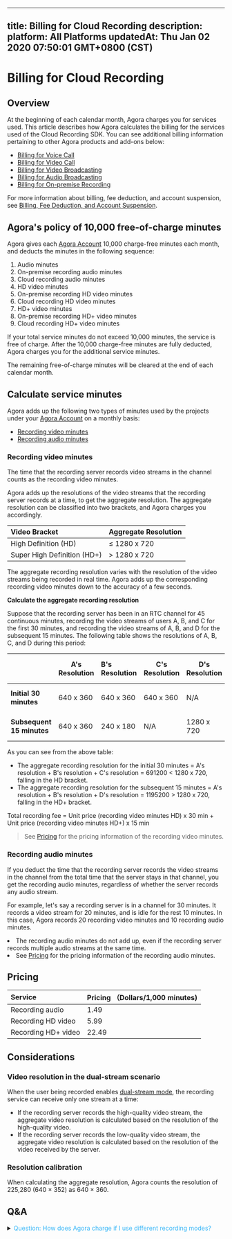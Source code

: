 
---
title: Billing for Cloud Recording
description: 
platform: All Platforms
updatedAt: Thu Jan 02 2020 07:50:01 GMT+0800 (CST)
---
# Billing for Cloud Recording
## Overview


At the beginning of each calendar month, Agora charges you for services used. This article describes how Agora calculates the billing for the services used of the Cloud Recording SDK. You can see additional billing information pertaining to other Agora products and add-ons below:



- [Billing for Voice Call](https://docs.agora.io/en/Voice/billing_audio?platform=All%20Platforms)
- [Billing for Video Call](https://docs.agora.io/en/Video/billing_video?platform=All%20Platforms)
- [Billing for Video Broadcasting](https://docs.agora.io/en/Interactive%20Broadcast/billing_interactive_broadcast?platform=All%20Platforms)
- [Billing for Audio Broadcasting](https://docs.agora.io/en/Audio%20Broadcast/billing_audio_broadcast?platform=All%20Platforms) 
- [Billing for On-premise Recording](https://docs.agora.io/en/Recording/billing_recording?platform=All%20Platforms)



For more information about billing, fee deduction, and account suspension, see [Billing, Fee Deduction, and Account Suspension](https://docs.agora.io/en/faq/billing_account).

## Agora's policy of 10,000 free-of-charge minutes

Agora gives each [Agora Account](https://console.agora.io/) 10,000 charge-free minutes each month, and deducts the minutes in the following sequence: 

1. Audio minutes
2. On-premise recording audio minutes
3. Cloud recording audio minutes 
4. HD video minutes
5. On-premise recording HD video minutes
6. Cloud recording HD video minutes
7. HD+ video minutes
8. On-premise recording HD+ video minutes
9. Cloud recording HD+ video minutes

If your total service minutes do not exceed 10,000 minutes, the service is free of charge. After the 10,000 charge-free minutes are fully deducted, Agora charges you for the additional service minutes.

<div class="alert note">The remaining free-of-charge minutes will be cleared at the end of each calendar month.</div>

## Calculate service minutes






Agora adds up the following two types of minutes used by the projects under your [Agora Account](https://console.agora.io/) on a monthly basis:

- [Recording video minutes](#rvmin)
- [Recording audio minutes](#ramin)
  




> 


### <a name="rvmin"></a>Recording video minutes 

The time that the recording server records video streams in the channel counts as the recording video minutes.

Agora adds up the resolutions of the video streams that the recording server records at a time, to get the aggregate resolution. The aggregate resolution can be classified into two brackets, and Agora charges you accordingly. 

| Video Bracket         | Aggregate Resolution |
| :-------------------- | :------------------- |
| High Definition (HD)  | ≤ 1280 x 720         |
| Super High Definition (HD+) | > 1280 x 720         |

The aggregate recording resolution varies with the resolution of the video streams being recorded in real time. Agora adds up the corresponding recording video minutes down to the accuracy of a few seconds.





**Calculate the aggregate recording resolution**

Suppose that the recording server has been in an RTC channel for 45 continuous minutes, recording the video streams of users A, B, and C for the first 30 minutes, and recording the video streams of A, B, and D for the subsequent 15 minutes. The following table shows the resolutions of A, B, C, and D during this period:

|                           | A's Resolution | B's Resolution | C's Resolution | D's Resolution | Aggregate Recording Resolution |
| ------------------------- | ------------ | :----------- | ------------ | ------------ | ------------------------------ |
| **Initial 30 minutes**      | 640 x 360    | 640 x 360    | 640 x 360    | N/A          | 691200 < 1280 x 720            |
| **Subsequent 15 minutes** | 640 x 360    | 240 x 180    | N/A          | 1280 x 720   | 1195200 > 1280 x 720           |

As you can see from the above table: 

- The aggregate recording resolution for the initial 30 minutes = A's resolution + B's resolution + C's resolution = 691200 < 1280 x 720, falling in the HD bracket. 
- The aggregate recording resolution for the subsequent 15 minutes = A's resolution + B's resolution + D's resolution = 1195200 > 1280 x 720, falling in the HD+ bracket.

Total recording fee = Unit price (recording video minutes HD) x 30 min + Unit price (recording video minutes HD+) x 15 min 

> See [Pricing](#billing) for the pricing information of the recording video minutes.



### <a name="ramin"></a>Recording audio minutes 

If you deduct the time that the recording server records the video streams in the channel from the total time that the server stays in that channel, you get the recording audio minutes, regardless of whether the server records any audio stream.

For example, let's say a recording server is in a channel for 30 minutes. It records a video stream for 20 minutes, and is idle for the rest 10 minutes. In this case, Agora records 20 recording video minutes and 10 recording audio minutes.

<div class="alert note"><li>The recording audio minutes do not add up, even if the recording server records multiple audio streams at the same time.</li><li>See <a href="#billing">Pricing</a> for the pricing information of the recording audio minutes.</li></div>



## Pricing











| Service<a name="billing"></a> | Pricing （Dollars/1,000 minutes) |
| :---------------------------- | :------------------------------- |
| Recording audio               | 1.49                             |
| Recording HD video                 | 5.99                             |
| Recording HD+ video                | 22.49                            |





## Considerations





### Video resolution in the dual-stream scenario

When the user being recorded enables [dual-stream mode](https://docs.agora.io/en/Agora%20Platform/terms?platform=All%20Platforms#a-name-dualadual-stream-mode), the recording service can receive only one stream at a time:

- If the recording server records the high-quality video stream, the aggregate video resolution is calculated based on the resolution of the high-quality video.
- If the recording server records the low-quality video stream, the aggregate video resolution is calculated based on the resolution of the video received by the server.

### Resolution calibration

When calculating the aggregate resolution, Agora counts the resolution of 225,280 (640 × 352) as 640 × 360.





## Q&A







<details>
	<summary><font color="#3ab7f8">Question: How does Agora charge if I use different recording modes?</font></summary>

Your recording fee has nothing to do with the recording mode you choose. Regardless of whether you use the individual mode or composite mode, your recording fee relates only to the number of the streams recorded, the recording time, and the aggregate recording resolutions. The number of the streams recorded does not affect the recording duration, but affects the aggregate recording resolution.

</details>





